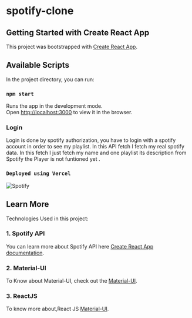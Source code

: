 
# spotify-clone

## Getting Started with Create React App

This project was bootstrapped with [Create React App](https://github.com/facebook/create-react-app).

## Available Scripts

In the project directory, you can run:

### `npm start`

Runs the app in the development mode.\
Open [http://localhost:3000](http://localhost:3000) to view it in the browser.

### Login 
Login is done by spotify authorization, you have to login with a spotify account in order to see my playlist.
In this API fetch I fetch my real spotify data. In this fetch I just fetch my name and one playlist its description from Spotify the Player is not funtioned yet .





### `Deployed using Vercel`
![Spotify](https://user-images.githubusercontent.com/20128950/131375469-27598a90-9edc-41c8-b784-124ca1175466.png)






## Learn More
Technologies Used in this project:
 ### 1. Spotify API
 You can learn more about Spotify API here [Create React App documentation](https://developer.spotify.com/documentation/).

### 2. Material-UI
To Know about Material-UI, check out the [Material-UI](https://material-ui.com/components/material-icons/).

### 3. ReactJS 
To know more about,React JS [Material-UI](https://reactjs.org/).


